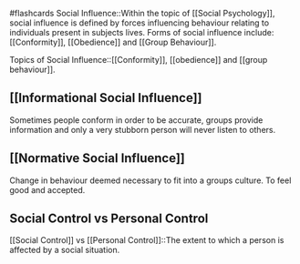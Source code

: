 #flashcards 
Social Influence::Within the topic of [[Social Psychology]], social influence is defined by forces influencing behaviour relating to individuals present in subjects lives. Forms of social influence include: [[Conformity]], [[Obedience]] and [[Group Behaviour]].
<!--SR:!2023-11-08,2,210-->

Topics of Social Influence::[[Conformity]], [[obedience]] and [[group behaviour]].
<!--SR:!2023-11-08,1,208-->
## [[Informational Social Influence]]
Sometimes people conform in order to be accurate, groups provide information and only a very stubborn person will never listen to others.
## [[Normative Social Influence]]
Change in behaviour deemed necessary to fit into a groups culture. To feel good and accepted.

## Social Control vs Personal Control
[[Social Control]] vs [[Personal Control]]::The extent to which a person is affected by a social situation.
<!--SR:!2023-11-08,4,270-->